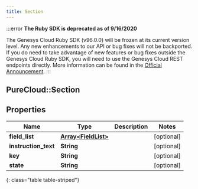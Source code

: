 ```yaml
---
title: Section
---
```


:::error
**The Ruby SDK is deprecated as of 9/16/2020**

The Genesys Cloud Ruby SDK (v96.0.0) will be frozen at its current version level. Any new enhancements to our API or bug fixes will not be backported. If you do need to take advantage of new features or bug fixes outside the Genesys Cloud Ruby SDK, you will need to use the Genesys Cloud REST endpoints directly. More information can be found in the [Official Announcement](https://developer.mypurecloud.com/forum/t/announcement-genesys-cloud-ruby-sdk-end-of-life/8850).
:::


## PureCloud::Section

## Properties

|Name | Type | Description | Notes|
|------------ | ------------- | ------------- | -------------|
| **field_list** | [**Array&lt;FieldList&gt;**](FieldList.html) |  | [optional] |
| **instruction_text** | **String** |  | [optional] |
| **key** | **String** |  | [optional] |
| **state** | **String** |  | [optional] |
{: class="table table-striped"}


